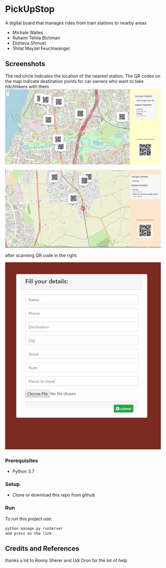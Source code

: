 # PickUpStop
A digital board that manages rides from train stations to nearby areas

* Michale Walles
* Ruhami Tehila Bichman
* Elisheva Shmuel
* Shilat Mayzel Feuchtwanger

## Screenshots

The red circle indicates the location of the nearest station, 
The QR codes on the map indicate destination points for car owners who want to take hitchhikers with them
![SCREESHOT DECSRIPTION](screenshots/main_screen.PNG)

![SCREESHOT DECSRIPTION](screenshots/main_screen2.PNG)

after scanning QR code in the right: 

![SCREESHOT DECSRIPTION](screenshots/details_screenShot.PNG)

### Prerequisites
* Python 3.7


### Setup
* Clone or download this repo from github

### Run
To run this project use:

    python manage.py runServer
    and press on the link

## Credits and References
thanks a lot to Ronny Sherer and Udi Oron for the lot of help

